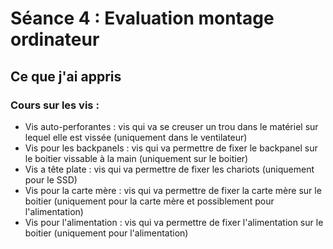 # Séance 4 : Evaluation montage ordinateur

## Ce que j'ai appris

### Cours sur les vis :

* Vis auto-perforantes : vis qui va se creuser un trou dans le matériel sur lequel elle est vissée (uniquement dans le ventilateur)
* Vis pour les backpanels : vis qui va permettre de fixer le backpanel sur le boitier vissable à la main (uniquement sur le boitier)
* Vis a tête plate : vis qui va permettre de fixer les chariots (uniquement pour le SSD)
* Vis pour la carte mère : vis qui va permettre de fixer la carte mère sur le boitier (uniquement pour la carte mère et possiblement pour l'alimentation)
* Vis pour l'alimentation : vis qui va permettre de fixer l'alimentation sur le boitier (uniquement pour l'alimentation)